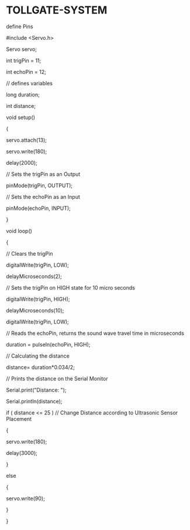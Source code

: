 # TOLLGATE-SYSTEM
define Pins

#include <Servo.h>



Servo servo;



int trigPin = 11;

int echoPin = 12;



// defines variables

long duration;

int distance;



void setup() 

{

  servo.attach(13);

  servo.write(180);

 delay(2000);

  

// Sets the trigPin as an Output

pinMode(trigPin, OUTPUT);

// Sets the echoPin as an Input 

pinMode(echoPin, INPUT);

}

void loop() 

{

// Clears the trigPin

digitalWrite(trigPin, LOW);

delayMicroseconds(2);

// Sets the trigPin on HIGH state for 10 micro seconds

digitalWrite(trigPin, HIGH);

delayMicroseconds(10);

digitalWrite(trigPin, LOW);

// Reads the echoPin, returns the sound wave travel time in microseconds

duration = pulseIn(echoPin, HIGH);

// Calculating the distance

distance= duration*0.034/2;

// Prints the distance on the Serial Monitor

Serial.print("Distance: ");

Serial.println(distance);

if ( distance <= 25   ) // Change Distance according to Ultrasonic Sensor Placement

 {



servo.write(180);

delay(3000);

 } 

else 

{

servo.write(90);



 }



}
